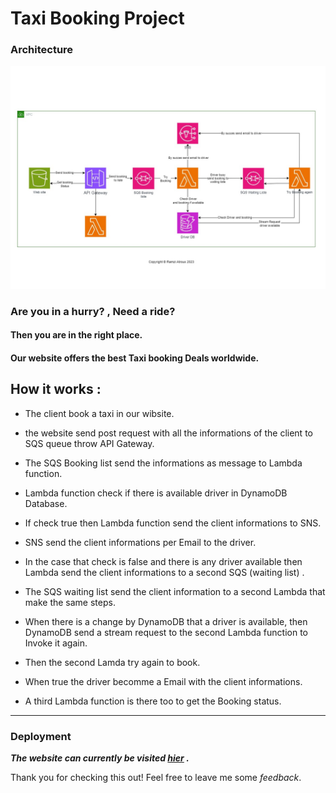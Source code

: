 # Taxi Booking Project

### Architecture

![](./assets/Taxi_booking_Diagram.jpg)

### Are you in a hurry? , Need a ride?

#### Then you are in the right place.

#### Our website offers the best Taxi booking Deals worldwide.

## How it works :

- The client book a taxi in our wibsite.

- the website send post request with all the informations of the client to SQS queue throw API Gateway.

- The SQS Booking list send the informations as message to Lambda function.

- Lambda function check if there is available driver in DynamoDB Database.

- If check true then Lambda function send the client informations to SNS.

- SNS send the client informations per Email to the driver.

- In the case that check is false and there is any driver available then Lambda send the client informations to a second SQS (waiting list) .

- The SQS waiting list send the client information to a second Lambda that make the same steps.

- When there is a change by DynamoDB that a driver is available, then DynamoDB send a stream request to the second Lambda function to Invoke it again.

- Then the second Lamda try again to book.

- When true the driver becomme a Email with the client informations.

- A third Lambda function is there too to get the Booking status.

---

### Deployment

 ***The website can currently be visited [hier](http://client-management-v1.s3-website.eu-central-1.amazonaws.com) .***

Thank you for checking this out!
Feel free to leave me some *feedback*.